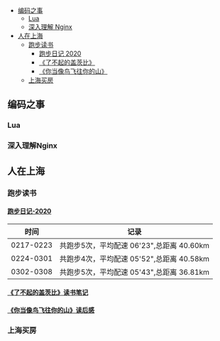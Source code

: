 
- [编码之事](#编码之事)
  * [Lua](#Lua)
  * [深入理解 Nginx](#深入理解Nginx)
- [人在上海](#人在上海)
  * [跑步读书](#跑步读书)
    + [跑步日记 2020](#跑步日记-2020)
    + [《了不起的盖茨比》](《了不起的盖茨比》读书笔记)
    + [《你当像鸟飞往你的山》](《你当像鸟飞往你的山》读后感)
  * [上海买房](#上海买房)

## 编码之事
### Lua
### 深入理解Nginx

## 人在上海
### 跑步读书
#### [跑步日记-2020](https://github.com/wo142857/Blog/issues/1)
|时间|记录|
|----|----|
|0217-0223|共跑步5次，平均配速 06'23",总距离 40.60km|
|0224-0301|共跑步4次，平均配速 05'52",总距离 40.58km|
|0302-0308|共跑步5次，平均配速 05'43",总距离 36.81km|

#### [《了不起的盖茨比》读书笔记](https://github.com/wo142857/Blog/issues/2)
#### [《你当像鸟飞往你的山》读后感](https://github.com/wo142857/Blog/issues/3)
### 上海买房
